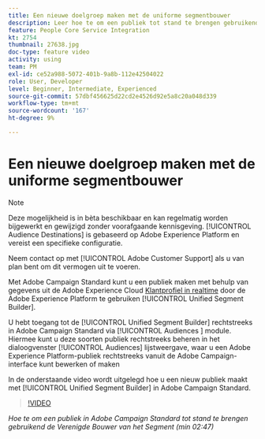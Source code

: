 ```yaml
---
title: Een nieuwe doelgroep maken met de uniforme segmentbouwer
description: Leer hoe te om een publiek tot stand te brengen gebruikend de Verenigde Bouwer van het Segment
feature: People Core Service Integration
kt: 2754
thumbnail: 27638.jpg
doc-type: feature video
activity: using
team: PM
exl-id: ce52a988-5072-401b-9a8b-112e42504022
role: User, Developer
level: Beginner, Intermediate, Experienced
source-git-commit: 57dbf456625d22cd2e4526d92e5a8c20a048d339
workflow-type: tm+mt
source-wordcount: '167'
ht-degree: 9%

---
```


# Een nieuwe doelgroep maken met de uniforme segmentbouwer

>[!NOTE]
>
>Deze mogelijkheid is in bèta beschikbaar en kan regelmatig worden bijgewerkt en gewijzigd zonder voorafgaande kennisgeving. [!UICONTROL Audience Destinations] is gebaseerd op Adobe Experience Platform en vereist een specifieke configuratie.
>
>Neem contact op met [!UICONTROL Adobe Customer Support] als u van plan bent om dit vermogen uit te voeren.

Met Adobe Campaign Standard kunt u een publiek maken met behulp van gegevens uit de Adobe Experience Cloud [Klantprofiel in realtime](https://experienceleague.adobe.com/docs/platform-learn/tutorials/profiles/understanding-the-real-time-customer-profile.html?lang=en) door de Adobe Experience Platform te gebruiken [!UICONTROL Unified Segment Builder].

U hebt toegang tot de [!UICONTROL Unified Segment Builder] rechtstreeks in Adobe Campaign Standard via [!UICONTROL Audiences ] module. Hiermee kunt u deze soorten publiek rechtstreeks beheren in het dialoogvenster [!UICONTROL Audiences] lijstweergave, waar u een Adobe Experience Platform-publiek rechtstreeks vanuit de Adobe Campaign-interface kunt bewerken of maken

In de onderstaande video wordt uitgelegd hoe u een nieuw publiek maakt met [!UICONTROL Unified Segment Builder] in Adobe Campaign Standard.

>[!VIDEO](https://video.tv.adobe.com/v/27638?quality=12)

*Hoe te om een publiek in Adobe Campaign Standard tot stand te brengen gebruikend de Verenigde Bouwer van het Segment (min 02:47)*
